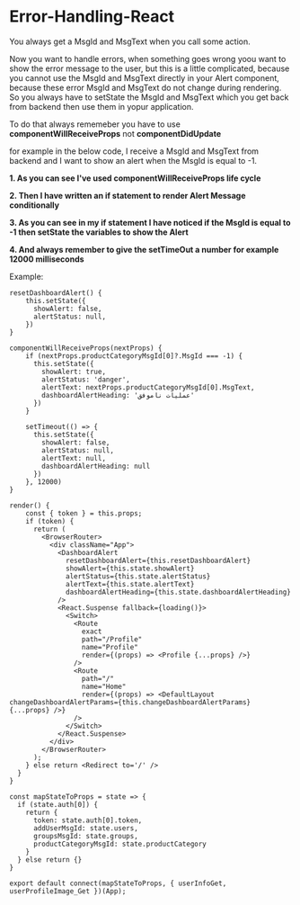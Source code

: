# Error-Handling-React

You always get a MsgId and MsgText when you call some action.

Now you want to handle errors, when something goes wrong yoou want to show the error message to the user, but this is a little complicated, because you cannot use the MsgId and MsgText directly in your Alert component, because these error MsgId and MsgText do not change during rendering. So you always have to setState the MsgId and MsgText which you get back from backend then use them in yopur application.

To do that always rememeber you have to use **componentWillReceiveProps** not **componentDidUpdate**

for example in the below code, I receive a MsgId and MsgText from backend and I want to show an alert when the MsgId is equal to -1.

**1. As you can see I've used componentWillReceiveProps life cycle**

**2. Then I have written an if statement to render Alert Message conditionally**

**3. As you can see in my if statement I have noticed if the MsgId is equal to -1 then setState the variables to show the Alert**

**4. And always remember to give the setTimeOut a number for example 12000 milliseconds**

Example:

```
resetDashboardAlert() {
    this.setState({
      showAlert: false,
      alertStatus: null,
    })
}
 
componentWillReceiveProps(nextProps) {
    if (nextProps.productCategoryMsgId[0]?.MsgId === -1) {
      this.setState({
        showAlert: true,
        alertStatus: 'danger',
        alertText: nextProps.productCategoryMsgId[0].MsgText,
        dashboardAlertHeading: 'عملیات ناموفق'
      })
    }

    setTimeout(() => {
      this.setState({
        showAlert: false,
        alertStatus: null,
        alertText: null,
        dashboardAlertHeading: null
      })
    }, 12000)
}

render() {
    const { token } = this.props;
    if (token) {
      return (
        <BrowserRouter>
          <div className="App">
            <DashboardAlert
              resetDashboardAlert={this.resetDashboardAlert}
              showAlert={this.state.showAlert}
              alertStatus={this.state.alertStatus}
              alertText={this.state.alertText}
              dashboardAlertHeading={this.state.dashboardAlertHeading}
            />
            <React.Suspense fallback={loading()}>
              <Switch>
                <Route
                  exact
                  path="/Profile"
                  name="Profile"
                  render={(props) => <Profile {...props} />}
                />
                <Route
                  path="/"
                  name="Home"
                  render={(props) => <DefaultLayout changeDashboardAlertParams={this.changeDashboardAlertParams} {...props} />}
                />
              </Switch>
            </React.Suspense>
          </div>
        </BrowserRouter>
      );
    } else return <Redirect to='/' />
  }
}

const mapStateToProps = state => {
  if (state.auth[0]) {
    return {
      token: state.auth[0].token,
      addUserMsgId: state.users,
      groupsMsgId: state.groups,
      productCategoryMsgId: state.productCategory
    }
  } else return {}
}

export default connect(mapStateToProps, { userInfoGet, userProfileImage_Get })(App);
```
